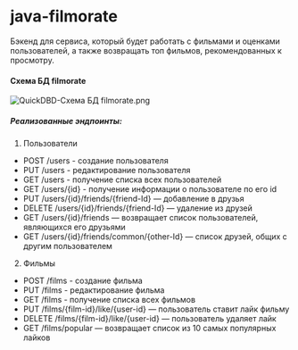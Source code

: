# java-filmorate
Бэкенд для сервиса, который будет работать с фильмами и оценками пользователей, а также возвращать топ фильмов, 
рекомендованных к просмотру.
#### Схема БД filmorate
![QuickDBD-Схема БД filmorate.png](..%2F..%2F..%2F..%2FQuickDBD-%D1%F5%E5%EC%E0%20%C1%C4%20filmorate.png)
##### Реализованные эндпоинты:
1. Пользователи
* POST /users - создание пользователя
* PUT /users - редактирование пользователя
* GET /users - получение списка всех пользователей
* GET /users/{id} - получение информации о пользователе по его id
* PUT /users/{id}/friends/{friend-Id} — добавление в друзья
* DELETE /users/{id}/friends/{friend-Id} — удаление из друзей
* GET /users/{id}/friends — возвращает список пользователей, являющихся его друзьями
* GET /users/{id}/friends/common/{other-Id} — список друзей, общих с другим пользователем
2. Фильмы
* POST /films - создание фильма
* PUT /films - редактирование фильма
* GET /films - получение списка всех фильмов
* PUT /films/{film-id}/like/{user-id} — пользователь ставит лайк фильму
* DELETE /films/{film-id}/like/{user-id} — пользователь удаляет лайк
* GET /films/popular — возвращает список из 10 самых популярных лайков 
